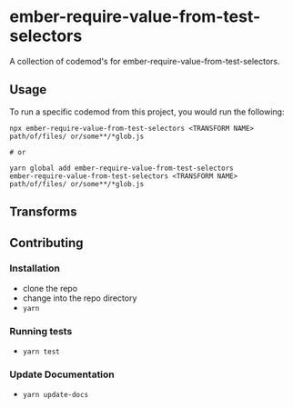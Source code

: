 # ember-require-value-from-test-selectors


A collection of codemod's for ember-require-value-from-test-selectors.

## Usage

To run a specific codemod from this project, you would run the following:

```
npx ember-require-value-from-test-selectors <TRANSFORM NAME> path/of/files/ or/some**/*glob.js

# or

yarn global add ember-require-value-from-test-selectors
ember-require-value-from-test-selectors <TRANSFORM NAME> path/of/files/ or/some**/*glob.js
```

## Transforms

<!--TRANSFORMS_START-->
<!--TRANSFORMS_END-->

## Contributing

### Installation

* clone the repo
* change into the repo directory
* `yarn`

### Running tests

* `yarn test`

### Update Documentation

* `yarn update-docs`